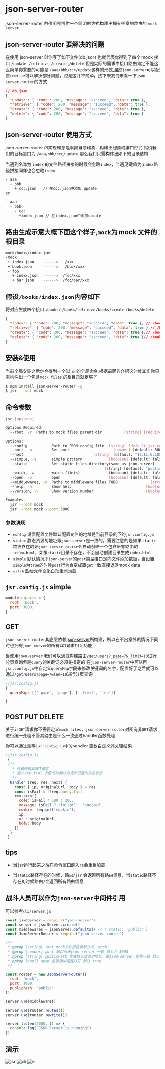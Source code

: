 # json-server-router

json-server-router 的作用是提供一个简明的方式构建出拥有任意的路由的 `mock server`

## json-server-router 要解决的问题

在使用 json-server 时你写了如下文件(db.json) 也就代表你得到了四个 mock 接口
`/update` ,`/retrieve`, `/create` ,`/delete`
但是实际的需求中接口路由肯定不能这么简单你需要的可能是 `/aaa/bbb/ccc/update`这样的形式,虽然`json-server`可以配置`rewrite`可以解决部分问题，但是这并不简单，接下来我们来看一下`json-server-router`的方式

```json
// db.json
{
  "update": { "code": 200, "message": "succeed", "data": true },
  "retrieve": { "code": 200, "message": "succeed", "data": true },
  "create": { "code": 200, "message": "succeed", "data": true },
  "delete": { "code": 200, "message": "succeed", "data": true }
}
```

## json-server-router 使用方式

json-server-router 的实现理念是根据目录结构，构建出想要的接口形式
假设我们的目标接口为 `/aaa/bbb/ccc/update`
那么我们只需构件出如下的目录结构

当遇到名称为 `index` 的文件路径拼接的时候会忽略`index`，当遇见键值为 `index`路径拼接同样也会忽略`index`

```bash
- aaa
  - bbb
    + ccc.json   // 在ccc.json中添加 update
or 

- aaa
  - bbb
    - ccc
      +index.json // 在index.json中添加update

```

## 路由生成示意大概下面这个样子,`mock`为 mock 文件的根目录

```bash
mock/books/index.json
-mock
 + index.json    ------>   /xxx
 + book.json     ------>   /book/xxx
 - foo
   + index.json  ------>  /foo/xxx
   + bar.json    ------>  /foo/bar/xxx
```

## 假设`/books/index.json`内容如下  

将对应生成四个接口 `/books/` `/books/retrieve` `/books/create` `/books/delete`

```json
{
  "index": { "code": 200, "message": "succeed", "data": true }, // /books/
  "retrieve": { "code": 200, "message": "succeed", "data": true },// /books/retrieve
  "create": { "code": 200, "message": "succeed", "data": true },// /books/create
  "delete": { "code": 200, "message": "succeed", "data": true }// /books/delete
}
```

## 安装&使用

当前全局安装之后你会得到一个叫`jsr`的全局命令,根据前面的介绍这时候其实你只需构件出一个包含`mock files` 的根目录就足够了

```bash
$ npm install json-server-router -g
$ jsr --root mock
```

## 命令参数

```bash
jsr [options]

Options Required:
  --root, -r  Paths to mock files parent dir          [string] [required]

Options:
  --config           Path to JSON config file  [string] [default:jsr.config.js]
  --port, -p         Set port                    [number] [default: 3000]
  --host                                [string] [default: "10.11.6.185"]
  --simple, -s       simple pattern            [boolean] [default: false]
  --static           Set static files directory(same as json-server)
                                             [string] [default: "public"]
  --watch, -w        Watch file(s)             [boolean] [default: false]
  --open, -o         open                      [boolean] [default: false]
  --middlewares, -m  Paths to middleware files TODO               [array]
  --help, -h         Show help                                  [boolean]
  --version, -v      Show version number                        [boolean]

Examples:
  jsr --root mock
  jsr --root mock --port 3000
```  

### 参数说明

- `config` 设置配置文件默认配置文件的地址是当前目录的下的`jsr.config.js`
- `static` 静态资源的地址跟`json-server`是一致的，需要注意的是如果 `static`路径存在的话`json-server-router`会自动创建一个包含所有路由的`index.html`，如果`static`目录不存在，不会自动创建目录生成`index.html`
- `simple` 默认情况下`json-server`的`post`类型接口是向文件添加数据，当设置`simple`为`true`的时候`post`行为会变成跟`get`一致直接返回mock data
- `watch` 监控文件变化自动重新加载

## `jsr.config.js` simple

```js
module.exports = {
  root: 'mock',
  port: 3000,
}
```

## GET

`json-server-router`其底层依赖[json-server](https://github.com/typicode/json-server)所构建，所以在不出意外的情况下同时也拥有`json-server`的所有`GET`请求相关功能

当使用`json-server` 我们可以通过构建路由`/get/users?_page=7&_limit=10`进行分页查询但是`query`的关键词必须是指定的
在`json-server-router`中可以再`jsr.config.js`中自定义`queryMap`字段来修改关键词的名字，配置好了之后就可以通过`/get/users?page=7&len=10`进行分页查询

```js
//jsr.config.js
{
  queryMap: [['_page', 'page'], ['_limit', 'len']]

}
```

## POST PUT DELETE

关于非`GET`请求你不需要定义`mock files`，`json-server-router`对所有非`GET`请求进行统一处理不管其路由是什么一致通过handler函数处理

你可以通过重写`jsr.config.js`中的handler 函数自定义其处理结果

```js
//jsr.config.js
 {
 /**
   * 处理所有非GET请求
   * 当query fial 有值的时候认为请求设置为失败状态
   */
  handler (req, res, next) {
    const { ip, originalUrl, body } = req
    const isFail = !!req.query.fail
    res.json({
      code: isFail ? 500 : 200,
      message: isFail ? 'failed' : 'succeed',
      cookie: req.get('cookie'),
      ip,
      url: originalUrl,
      body: body
    })
  }
 }
```

## tips

- 当`jsr`运行起来之后在命令窗口键入`rs`会重新加载
  
- 当`static`路径存在的时候，路由`/jsr` 会返回所有路由信息，当`static`路径不存在的时候路由`/`会返回所有路由信息

## 战斗人员可以作为`json-server`中间件引用

可以参考`cli/server.js`

```js
const jsonServer = require("json-server")
const server = jsonServer.create()
const middlewares = jsonServer.defaults() // { static: 'public' }
const JsonServerRouter = require("json-server-router")

/**
 * @prop {string} root mock文件根目录默认为 'mock'
 * @prop {number} port 端口号跟json-server 一致 默认为 3000
 * @prop {string} publicPath 生成默认首页的地址，跟json-server 配置一致 默认'public',如果修改路径的话那么json-server 对应的配置也要改
 * @prop {bool} open 是否用浏览器打开 默认 true
 */

const router = new JsonServerRouter({
  root: "mock",
  port: 3000,
  publicPath: "public"
})

server.use(middlewares)

server.use(router.routes())
server.use(router.rewrite())

server.listen(3000, () => {
  console.log("JSON Server is running")
})
```

## 演示

![jsr](doc/jsr.gif)
![cli](doc/cli.png)
![e](doc/bro.png)
